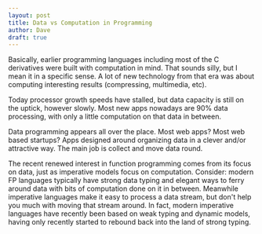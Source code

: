 ```yaml
---
layout: post
title: Data vs Computation in Programming
author: Dave
draft: true
---
```


Basically, earlier programming languages including most of the C derivatives
were built with computation in mind. That sounds silly, but I mean it in a
specific sense. A lot of new technology from that era was about computing
interesting results (compressing, multimedia, etc).

Today processor growth speeds have stalled, but data capacity is still on the
uptick, however slowly. Most new apps nowadays are 90% data processing, with
only a little computation on that data in between.

Data programming appears all over the place. Most web apps? Most web based
startups? Apps designed around organizing data in a clever and/or attractive
way. The main job is collect and move data round.

The recent renewed interest in function programming comes from its focus on
data, just as imperative models focus on computation. Consider: modern FP
languages typically have strong data typing and elegant ways to ferry around
data with bits of computation done on it in between. Meanwhile imperative
languages make it easy to process a data stream, but don't help you much with
moving that stream around. In fact, modern imperative languages have recently
been based on weak typing and dynamic models, having only recently started to
rebound back into the land of strong typing.

